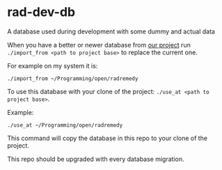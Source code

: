 rad-dev-db
==========

A database used during development with some dummy and actual data


When you have a better or newer database from [our project](https://github.com/radremedy/radremedy) run `./import_from <path to project base>` to replace the current one.

For example on my system it is:

```
./import_from ~/Programming/open/radremedy

```

To use this database with your clone of the project: `./use_at <path to project base>`.

Example:

```
./use_at ~/Programming/open/radremedy

```

This command will copy the database in this repo to your clone of the project.

This repo should be upgraded with every database migration.

